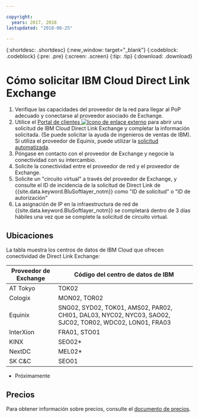 ```yaml
---

copyright:
  years: 2017, 2018
lastupdated: "2018-06-25"

---
```


{:shortdesc: .shortdesc}
{:new_window: target="_blank"}
{:codeblock: .codeblock}
{:pre: .pre}
{:screen: .screen}
{:tip: .tip}
{:download: .download}

# Cómo solicitar IBM Cloud Direct Link Exchange

1. Verifique las capacidades del proveedor de la red para llegar al PoP adecuado y conectarse al proveedor asociado de Exchange.
2. Utilice el [Portal de clientes ![Icono de enlace externo](../../icons/launch-glyph.svg "Icono de enlace externo")](https://control.softlayer.com/) para abrir una solicitud de IBM Cloud Direct Link Exchange y completar la información solicitada. (Se puede solicitar la ayuda de ingenieros de ventas de IBM). Si utiliza el proveedor de Equinix, puede utilizar la [solicitud automatizada](cloud-exchange-automation.html).
3. Póngase en contacto con el proveedor de Exchange y negocie la conectividad con su intercambio.
4. Solicite la conectividad entre el proveedor de red y el proveedor de Exchange.
5. Solicite un "circuito virtual" a través del proveedor de Exchange, y consulte el ID de incidencia de la solicitud de Direct Link de {{site.data.keyword.BluSoftlayer_notm}} como "ID de solicitud" o "ID de autorización"
6. La asignación de IP en la infraestructura de red de {{site.data.keyword.BluSoftlayer_notm}} se completará dentro de 3 días hábiles una vez que se complete la solicitud de circuito virtual.
 
## Ubicaciones
 
 La tabla muestra los centros de datos de IBM Cloud que ofrecen conectividad de Direct Link Exchange:
 
| Proveedor de Exchange	| Código del centro de datos de IBM |
|-------------|-----------------------|
| AT Tokyo	| TOK02 |
| Cologix	| MON02, TOR02 |
| Equinix	| SNG02, SYD02, TOK01, AMS02, PAR02, CHI01, DAL03, NYC02, NYC03, SAO02, SJC02, TOR02, WDC02, LON01, FRA03 |									
| InterXion	| FRA01, STO01 |
| KINX	| SEO02* |
| NextDC | 	MEL02* |
| SK C&C | 	SEO01 |

* Próximamente

## Precios

Para obtener información sobre precios, consulte el [documento de precios](pricing.html).
